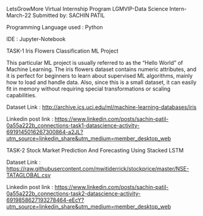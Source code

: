 LetsGrowMore Virtual Internship Program
LGMVIP-Data Science Intern-March-22
Submitted by: SACHIN PATIL

Programming Language used : Python

IDE : Jupyter-Notebook

TASK-1
Iris Flowers Classification ML Project

This particular ML project is usually referred to as the “Hello World” of Machine Learning. The iris flowers dataset contains numeric attributes, and it is perfect for beginners to learn about supervised ML algorithms, mainly how to load and handle data. Also, since this is a small dataset, it can easily fit in memory without requiring special transformations or scaling capabilities.

Dataset Link : http://archive.ics.uci.edu/ml/machine-learning-databases/iris

Linkedin post link : https://www.linkedin.com/posts/sachin-patil-0a55a222b_connections-task1-datascience-activity-6919145016267300864-a2JL?utm_source=linkedin_share&utm_medium=member_desktop_web

TASK-2
Stock Market Prediction And Forecasting Using Stacked LSTM

Dataset Link : https://raw.githubusercontent.com/mwitiderrick/stockprice/master/NSE-TATAGLOBAL.csv

Linkedin post link : https://www.linkedin.com/posts/sachin-patil-0a55a222b_connections-task2-datascience-activity-6919858627193278464-eEcY?utm_source=linkedin_share&utm_medium=member_desktop_web


